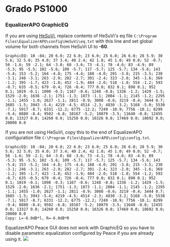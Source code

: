 # Grado PS1000
### EqualizerAPO GraphicEQ
If you are using [HeSuVi](https://sourceforge.net/projects/hesuvi/), replace contents of HeSuVi's eq file `C:\Program Files\EqualizerAPO\config\HeSuVi\eq.txt` with this line and set global volume for both channels from HeSuVi UI to **-60**.
```
GraphicEQ: 10 -84; 20 6.0; 22 6.0; 23 6.0; 25 6.0; 26 6.0; 28 5.9; 30 5.6; 32 5.0; 35 4.0; 37 3.4; 40 2.4; 42 1.8; 45 1.0; 49 0.0; 52 -0.7; 56 -1.6; 59 -2.1; 64 -3.0; 68 -3.6; 73 -4.1; 78 -4.6; 83 -4.9; 89 -5.3; 95 -5.5; 102 -5.6; 109 -5.7; 117 -5.7; 125 -5.7; 134 -5.6; 143 -5.4; 153 -5.2; 164 -4.8; 175 -4.4; 188 -4.0; 201 -3.8; 215 -3.5; 230 -3.1; 246 -3.1; 263 -2.9; 282 -2.7; 301 -2.4; 323 -2.0; 345 -1.6; 369 -1.2; 395 -1.7; 423 -1.8; 452 -1.9; 484 -2.0; 518 -1.8; 554 -1.2; 593 -0.7; 635 -0.5; 679 -0.4; 726 -0.4; 777 0.0; 832 0.1; 890 0.1; 952 0.1; 1019 -0.1; 1090 -0.3; 1167 -0.6; 1248 -0.8; 1336 -1.2; 1429 -1.5; 1529 -2.0; 1636 -2.1; 1751 -1.3; 1873 -1.1; 2004 -1.1; 2145 -1.2; 2295 -1.1; 2455 -1.0; 2627 -1.1; 2811 -0.9; 3008 -0.6; 3219 -0.4; 3444 0.7; 3685 -1.5; 3943 -5.4; 4219 -4.5; 4514 -2.3; 4830 -3.2; 5168 -5.0; 5530 -7.1; 5917 -8.7; 6331 -12.2; 6775 -12.2; 7249 -10.9; 7756 -10.1; 8299 -9.4; 8880 -8.4; 9502 -6.8; 10167 -5.2; 10879 -3.5; 11640 -0.8; 12455 0.0; 13327 0.0; 14260 0.0; 15258 0.0; 16326 0.0; 17469 0.0; 18692 0.0; 20000 0.0
```
If you are not using HeSuVi, copy this to the end of EqualizerAPO configuration file `C:\Program Files\EqualizerAPO\config\config.txt`.
```
GraphicEQ: 10 -84; 20 6.0; 22 6.0; 23 6.0; 25 6.0; 26 6.0; 28 5.9; 30 5.6; 32 5.0; 35 4.0; 37 3.4; 40 2.4; 42 1.8; 45 1.0; 49 0.0; 52 -0.7; 56 -1.6; 59 -2.1; 64 -3.0; 68 -3.6; 73 -4.1; 78 -4.6; 83 -4.9; 89 -5.3; 95 -5.5; 102 -5.6; 109 -5.7; 117 -5.7; 125 -5.7; 134 -5.6; 143 -5.4; 153 -5.2; 164 -4.8; 175 -4.4; 188 -4.0; 201 -3.8; 215 -3.5; 230 -3.1; 246 -3.1; 263 -2.9; 282 -2.7; 301 -2.4; 323 -2.0; 345 -1.6; 369 -1.2; 395 -1.7; 423 -1.8; 452 -1.9; 484 -2.0; 518 -1.8; 554 -1.2; 593 -0.7; 635 -0.5; 679 -0.4; 726 -0.4; 777 0.0; 832 0.1; 890 0.1; 952 0.1; 1019 -0.1; 1090 -0.3; 1167 -0.6; 1248 -0.8; 1336 -1.2; 1429 -1.5; 1529 -2.0; 1636 -2.1; 1751 -1.3; 1873 -1.1; 2004 -1.1; 2145 -1.2; 2295 -1.1; 2455 -1.0; 2627 -1.1; 2811 -0.9; 3008 -0.6; 3219 -0.4; 3444 0.7; 3685 -1.5; 3943 -5.4; 4219 -4.5; 4514 -2.3; 4830 -3.2; 5168 -5.0; 5530 -7.1; 5917 -8.7; 6331 -12.2; 6775 -12.2; 7249 -10.9; 7756 -10.1; 8299 -9.4; 8880 -8.4; 9502 -6.8; 10167 -5.2; 10879 -3.5; 11640 -0.8; 12455 0.0; 13327 0.0; 14260 0.0; 15258 0.0; 16326 0.0; 17469 0.0; 18692 0.0; 20000 0.0
Copy: L=-6.0dB*l, R=-6.0dB*R
```
EqualizerAPO Peace GUI does not work with GraphicEQ so you have to disable parametric equalization configured by Peace if you are already using it.
![](https://raw.githubusercontent.com/jaakkopasanen/AutoEq/master/results/Innerfidelity%202017/headphoncecom/onear/Grado%20PS1000/Grado%20PS1000.png)
